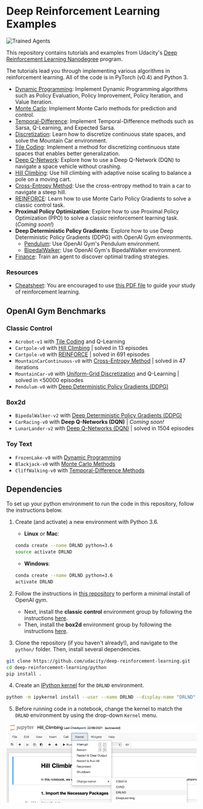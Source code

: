 # Deep Reinforcement Learning Examples

[//]: # (Image References)

[image_trained_agents]: images/trained_agents.gif "Trained Agents"
[image_kernel]: images/set_kernel_in_jupyter.png "Set Kernel in Jupyter"

![Trained Agents][image_trained_agents]

This repository contains tutorials and examples from Udacity's [Deep Reinforcement Learning Nanodegree](https://www.udacity.com/course/deep-reinforcement-learning-nanodegree--nd893) program.


The tutorials lead you through implementing various algorithms in reinforcement learning.  All of the code is in PyTorch (v0.4) and Python 3.

* [Dynamic Programming](dynamic-programming): Implement Dynamic Programming algorithms such as Policy Evaluation, Policy Improvement, Policy Iteration, and Value Iteration. 
* [Monte Carlo](monte-carlo): Implement Monte Carlo methods for prediction and control. 
* [Temporal-Difference](temporal-difference): Implement Temporal-Difference methods such as Sarsa, Q-Learning, and Expected Sarsa. 
* [Discretization](discretization): Learn how to discretize continuous state spaces, and solve the Mountain Car environment.
* [Tile Coding](tile-coding): Implement a method for discretizing continuous state spaces that enables better generalization.
* [Deep Q-Network](dqn): Explore how to use a Deep Q-Network (DQN) to navigate a space vehicle without crashing.
* [Hill Climbing](hill-climbing): Use hill climbing with adaptive noise scaling to balance a pole on a moving cart.
* [Cross-Entropy Method](cross-entropy): Use the cross-entropy method to train a car to navigate a steep hill.
* [REINFORCE](reinforce): Learn how to use Monte Carlo Policy Gradients to solve a classic control task.
* **Proximal Policy Optimization**: Explore how to use Proximal Policy Optimization (PPO) to solve a classic reinforcement learning task. (_Coming soon!_)
* **Deep Deterministic Policy Gradients**: Explore how to use Deep Deterministic Policy Gradients (DDPG) with OpenAI Gym environments.
  * [Pendulum](ddpg-pendulum): Use OpenAI Gym's Pendulum environment.
  * [BipedalWalker](ddpg-bipedal): Use OpenAI Gym's BipedalWalker environment.
* [Finance](finance): Train an agent to discover optimal trading strategies.


### Resources

* [Cheatsheet](cheatsheet): You are encouraged to use [this PDF file](https://github.com/udacity/deep-reinforcement-learning/blob/master/cheatsheet/cheatsheet.pdf) to guide your study of reinforcement learning. 

## OpenAI Gym Benchmarks

### Classic Control
- `Acrobot-v1` with [Tile Coding](https://github.com/udacity/deep-reinforcement-learning/blob/master/tile-coding/Tile_Coding_Solution.ipynb) and Q-Learning  
- `Cartpole-v0` with [Hill Climbing](https://github.com/udacity/deep-reinforcement-learning/blob/master/hill-climbing/Hill_Climbing.ipynb) | solved in 13 episodes
- `Cartpole-v0` with [REINFORCE](https://github.com/udacity/deep-reinforcement-learning/blob/master/reinforce/REINFORCE.ipynb) | solved in 691 episodes 
- `MountainCarContinuous-v0` with [Cross-Entropy Method](https://github.com/udacity/deep-reinforcement-learning/blob/master/cross-entropy/CEM.ipynb) | solved in 47 iterations
- `MountainCar-v0` with [Uniform-Grid Discretization](https://github.com/udacity/deep-reinforcement-learning/blob/master/discretization/Discretization_Solution.ipynb) and Q-Learning | solved in <50000 episodes
- `Pendulum-v0` with [Deep Deterministic Policy Gradients (DDPG)](https://github.com/udacity/deep-reinforcement-learning/blob/master/ddpg-pendulum/DDPG.ipynb)

### Box2d
- `BipedalWalker-v2` with [Deep Deterministic Policy Gradients (DDPG)](https://github.com/udacity/deep-reinforcement-learning/blob/master/ddpg-bipedal/DDPG.ipynb)
- `CarRacing-v0` with **Deep Q-Networks (DQN)** | _Coming soon!_
- `LunarLander-v2` with [Deep Q-Networks (DQN)](https://github.com/udacity/deep-reinforcement-learning/blob/master/dqn/solution/Deep_Q_Network_Solution.ipynb) | solved in 1504 episodes

### Toy Text
- `FrozenLake-v0` with [Dynamic Programming](https://github.com/udacity/deep-reinforcement-learning/blob/master/dynamic-programming/Dynamic_Programming_Solution.ipynb)
- `Blackjack-v0` with [Monte Carlo Methods](https://github.com/udacity/deep-reinforcement-learning/blob/master/monte-carlo/Monte_Carlo_Solution.ipynb)
- `CliffWalking-v0` with [Temporal-Difference Methods](https://github.com/udacity/deep-reinforcement-learning/blob/master/temporal-difference/Temporal_Difference_Solution.ipynb)

## Dependencies

To set up your python environment to run the code in this repository, follow the instructions below.

1. Create (and activate) a new environment with Python 3.6.

	- __Linux__ or __Mac__: 
	```bash
	conda create --name DRLND python=3.6
	source activate DRLND
	```
	- __Windows__: 
	```bash
	conda create --name DRLND python=3.6 
	activate DRLND
	```
	
2. Follow the instructions in [this repository](https://github.com/openai/gym) to perform a minimal install of OpenAI gym.  
	- Next, install the **classic control** environment group by following the instructions [here](https://github.com/openai/gym#classic-control).
	- Then, install the **box2d** environment group by following the instructions [here](https://github.com/openai/gym#box2d).
	
3. Clone the repository (if you haven't already!), and navigate to the `python/` folder.  Then, install several dependencies.
```bash
git clone https://github.com/udacity/deep-reinforcement-learning.git
cd deep-reinforcement-learning/python
pip install .
```

4. Create an [IPython kernel](http://ipython.readthedocs.io/en/stable/install/kernel_install.html) for the `DRLND` environment.  
```bash
python -m ipykernel install --user --name DRLND --display-name "DRLND"
```

5. Before running code in a notebook, change the kernel to match the `DRLND` environment by using the drop-down `Kernel` menu. 

![Kernel][image_kernel]

